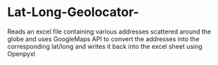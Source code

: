 # Lat-Long-Geolocator-
Reads an excel file containing various addresses scattered around the globe and uses GoogleMaps API to convert the addresses into the corresponding lat/long and writes it back into the excel sheet using Openpyxl 

